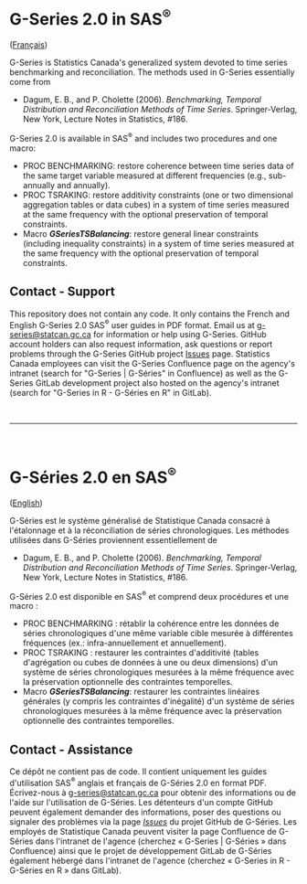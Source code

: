 # G-Series 2.0 in SAS<sup>®</sup>

([Français](#g-s%C3%A9ries-20-en-sas))

G-Series is Statistics Canada's generalized system devoted to time series benchmarking and reconciliation. The methods used in G-Series essentially come from

* Dagum, E. B., and P. Cholette (2006). *Benchmarking, Temporal Distribution and Reconciliation Methods of Time Series*. Springer-Verlag, New York, Lecture Notes in Statistics, #186.

G-Series 2.0 is available in SAS<sup>®</sup> and includes two procedures and one macro:

* PROC BENCHMARKING: restore coherence between time series data of the same target variable measured at different frequencies (e.g., sub-annually and annually).
* PROC TSRAKING: restore additivity constraints (one or two dimensional aggregation tables or data cubes) in a system of time series measured at the same frequency with the optional preservation of temporal constraints.
* Macro ***GSeriesTSBalancing***: restore general linear constraints (including inequality constraints) in a system of time series measured at the same frequency with the optional preservation of temporal constraints.

## Contact - Support
This repository does not contain any code. It only contains the French and English G-Series 2.0 SAS<sup>®</sup> user guides in PDF format. Email us at [g-series@statcan.gc.ca](mailto:g-series@statcan.gc.ca) for information or help using G-Series. GitHub account holders can also request information, ask questions or report problems through the G-Series GitHub project [Issues](https://github.com/StatCan/gensol-gseries/issues) page. Statistics Canada employees can visit the G-Series Confluence page on the agency's intranet (search for "G-Series | G-Séries" in Confluence) as well as the G-Series GitLab development project also hosted on the agency's intranet (search for "G-Series in R - G-Séries en R" in GitLab).


<br>

***

<br>


# G-Séries 2.0 en SAS<sup>®</sup>

([English](#g-series-20-in-sas))

G-Séries est le système généralisé de Statistique Canada consacré à l'étalonnage et à la réconciliation de séries chronologiques. Les méthodes utilisées dans G-Séries proviennent essentiellement de

* Dagum, E. B., and P. Cholette (2006). *Benchmarking, Temporal Distribution and Reconciliation Methods of Time Series*. Springer-Verlag, New York, Lecture Notes in Statistics, #186.

G-Séries 2.0 est disponible en SAS<sup>®</sup> et comprend deux procédures et une macro :

* PROC BENCHMARKING : rétablir la cohérence entre les données de séries chronologiques d'une même variable cible mesurée à différentes fréquences (ex.: infra-annuellement et annuellement).
* PROC TSRAKING : restaurer les contraintes d'additivité (tables d'agrégation ou cubes de données à une ou deux dimensions) d'un système de séries chronologiques mesurées à la même fréquence avec la préservation optionnelle des contraintes temporelles.
* Macro ***GSeriesTSBalancing***: restaurer les contraintes linéaires générales (y compris les contraintes d'inégalité) d'un système de séries chronologiques mesurées à la même fréquence avec la préservation optionnelle des contraintes temporelles.

## Contact - Assistance
Ce dépôt ne contient pas de code. Il contient uniquement les guides d'utilisation SAS<sup>®</sup> anglais et français de G-Séries 2.0 en format PDF. Écrivez-nous à [g-series@statcan.gc.ca](mailto:g-series@statcan.gc.ca) pour obtenir des informations ou de l'aide sur l'utilisation de G-Séries. Les détenteurs d'un compte GitHub peuvent également demander des informations, poser des questions ou signaler des problèmes via la page [*Issues*](https://github.com/StatCan/gensol-gseries/issues) du projet GitHub de G-Séries. Les employés de Statistique Canada peuvent visiter la page Confluence de G-Séries dans l'intranet de l'agence (cherchez « G-Series | G-Séries » dans Confluence) ainsi que le projet de développement GitLab de G-Séries également hébergé dans l'intranet de l'agence (cherchez « G-Series in R - G-Séries en R » dans GitLab).

